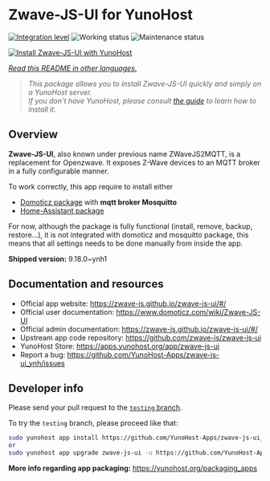 <!--
N.B.: This README was automatically generated by <https://github.com/YunoHost/apps/tree/master/tools/readme_generator>
It shall NOT be edited by hand.
-->

# Zwave-JS-UI for YunoHost

[![Integration level](https://dash.yunohost.org/integration/zwave-js-ui.svg)](https://ci-apps.yunohost.org/ci/apps/zwave-js-ui/) ![Working status](https://ci-apps.yunohost.org/ci/badges/zwave-js-ui.status.svg) ![Maintenance status](https://ci-apps.yunohost.org/ci/badges/zwave-js-ui.maintain.svg)

[![Install Zwave-JS-UI with YunoHost](https://install-app.yunohost.org/install-with-yunohost.svg)](https://install-app.yunohost.org/?app=zwave-js-ui)

*[Read this README in other languages.](./ALL_README.md)*

> *This package allows you to install Zwave-JS-UI quickly and simply on a YunoHost server.*  
> *If you don't have YunoHost, please consult [the guide](https://yunohost.org/install) to learn how to install it.*

## Overview

**Zwave-JS-UI**, also known under previous name ZWaveJS2MQTT, is a replacement for Openzwave. It exposes Z-Wave devices to an MQTT broker in a fully configurable manner.

To work correctly, this app require to install either
- [Domoticz package](https://github.com/YunoHost-Apps/domoticz_ynh) with **mqtt broker Mosquitto**
- [Home-Assistant package](https://github.com/YunoHost-Apps/homeassistant_ynh)


For now, although the package is fully functional (install, remove, backup, restore...), it is not integrated with domoticz and mosquitto package, this means that all settings needs to be done manually from inside the app.



**Shipped version:** 9.18.0~ynh1
## Documentation and resources

- Official app website: <https://zwave-js.github.io/zwave-js-ui/#/>
- Official user documentation: <https://www.domoticz.com/wiki/Zwave-JS-UI>
- Official admin documentation: <https://zwave-js.github.io/zwave-js-ui/#/>
- Upstream app code repository: <https://github.com/zwave-js/zwave-js-ui>
- YunoHost Store: <https://apps.yunohost.org/app/zwave-js-ui>
- Report a bug: <https://github.com/YunoHost-Apps/zwave-js-ui_ynh/issues>

## Developer info

Please send your pull request to the [`testing` branch](https://github.com/YunoHost-Apps/zwave-js-ui_ynh/tree/testing).

To try the `testing` branch, please proceed like that:

```bash
sudo yunohost app install https://github.com/YunoHost-Apps/zwave-js-ui_ynh/tree/testing --debug
or
sudo yunohost app upgrade zwave-js-ui -u https://github.com/YunoHost-Apps/zwave-js-ui_ynh/tree/testing --debug
```

**More info regarding app packaging:** <https://yunohost.org/packaging_apps>
